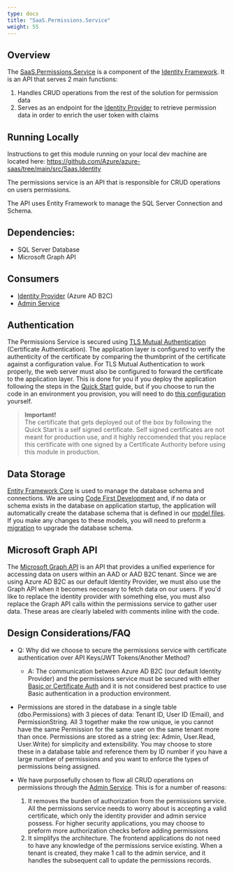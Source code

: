 ```yaml
---
type: docs
title: "SaaS.Permissions.Service"
weight: 55
---
```


## Overview

The [SaaS.Permissions.Service](https://github.com/Azure/azure-saas/tree/main/src/Saas.Identity/Saas.Permissions) is a component of the [Identity Framework](../). It is an API that serves 2 main functions: 

1. Handles CRUD operations from the rest of the solution for permission data
2. Serves as an endpoint for the [Identity Provider](../identity-provider) to retrieve permission data in order to enrich the user token with claims

## Running Locally

<!-- TODO: Need to update this link at some point -->

Instructions to get this module running on your local dev machine are located here: https://github.com/Azure/azure-saas/tree/main/src/Saas.Identity 

The permissions service is an API that is responsible for CRUD operations on users permissions. 

The API uses Entity Framework to manage the SQL Server Connection and Schema. 

## Dependencies:

- SQL Server Database
- Microsoft Graph API

## Consumers

- [Identity Provider](../identity-provider) (Azure AD B2C)
- [Admin Service](../../components/admin-service)

## Authentication

The Permissions Service is secured using [TLS Mutual Authentication](https://docs.microsoft.com/en-us/aspnet/core/security/authentication/certauth?view=aspnetcore-6.0#configure-certificate-validation) (Certificate Authentication). The application layer is configured to verify the authenticity of the certificate by comparing the thumbprint of the certificate against a configuration value. For TLS Mutual Authentication to work properly, the web server must also be configured to forward the certificate to the application layer. This is done for you if you deploy the application following the steps in the [Quick Start](../../quick-start) guide, but if you choose to run the code in an environment you provision, you will need to do [this configuration](https://docs.microsoft.com/en-us/azure/app-service/app-service-web-configure-tls-mutual-auth) yourself.

> **Important!**  
> The certificate that gets deployed out of the box by following the Quick Start is a self signed certificate. Self signed certificates are not meant for production use, and it highly reccomended that you replace this certificate with one signed by a Certificate Authority before using this module in production.

## Data Storage

[Entity Framework Core](https://docs.microsoft.com/en-us/ef/core/) is used to manage the database schema and connections. We are using [Code First Development](https://docs.microsoft.com/en-us/ef/ef6/modeling/code-first/workflows/new-database) and, if no data or schema exists in the database on application startup, the application will automatically create the database schema that is defined in our [model files](https://github.com/Azure/azure-saas/tree/main/src/Saas.Identity/Saas.Permissions/Saas.Permissions.Service/Data). If you make any changes to these models, you will need to preform a [migration](https://docs.microsoft.com/en-us/ef/ef6/modeling/code-first/migrations/) to upgrade the database schema.

## Microsoft Graph API

The [Microsoft Graph API](https://docs.microsoft.com/en-us/graph/overview) is an API that provides a unified experience for accessing data on users within an AAD or AAD B2C tenant. Since we are using Azure AD B2C as our default Identity Provider, we must also use the Graph API when it becomes neccesary to fetch data on our users. If you'd like to replace the identity provider with something else, you must also replace the Graph API calls within the permissions service to gather user data. These areas are clearly labeled with comments inline with the code.


## Design Considerations/FAQ

- Q: Why did we choose to secure the permissions service with certificate authentication over API Keys/JWT Tokens/Another Method?
  - A: The communication between Azure AD B2C (our default Identity Provider) and the permissions service must be secured with either [Basic or Certificate Auth](https://docs.microsoft.com/en-us/azure/active-directory-b2c/add-api-connector-token-enrichment?pivots=b2c-custom-policy#configure-the-restful-api-technical-profile) and it is not considered best practice to use Basic authentication in a production environment.

- Permissions are stored in the database in a single table (dbo.Permissions) with 3 pieces of data: Tenant ID, User ID (Email), and PermissionString. All 3 together make the row unique, ie you cannot have the same Permission for the same user on the same tenant more than once. Permissions are stored as a string (ex: Admin, User.Read, User.Write) for simplicity and extensibility. You may choose to store these in a database table and reference them by ID number if you have a large number of permissions and you want to enforce the types of permissions being assigned.
- We have purposefully chosen to flow all CRUD operations on permissions through the [Admin Service](../admin-service). This is for a number of reasons:
  1. It removes the burden of authorization from the permissions service. All the permissions service needs to worry about is accepting a valid certificate, which only the identity provider and admin service possess. For higher security applications, you may choose to preform more authorization checks before adding permissions
  2. It simplifys the architecture. The frontend applications do not need to have any knowledge of the permissions service existing. When a tenant is created, they make 1 call to the admin service, and it handles the subsequent call to update the permissions records.